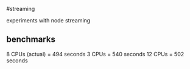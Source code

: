 #streaming

experiments with node streaming

## benchmarks
8 CPUs (actual) = 494 seconds
3 CPUs = 540 seconds
12 CPUs = 502 seconds